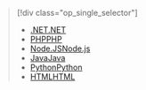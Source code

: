 > [!div class="op_single_selector"]
> * [<span data-ttu-id="49f27-101">.NET</span><span class="sxs-lookup"><span data-stu-id="49f27-101">.NET</span></span>](../articles/app-service-web/app-service-web-get-started-dotnet.md)
> * [<span data-ttu-id="49f27-102">PHP</span><span class="sxs-lookup"><span data-stu-id="49f27-102">PHP</span></span>](../articles/app-service-web/app-service-web-get-started-php.md)
> * [<span data-ttu-id="49f27-103">Node.JS</span><span class="sxs-lookup"><span data-stu-id="49f27-103">Node.js</span></span>](../articles/app-service-web/app-service-web-get-started-nodejs.md)
> * [<span data-ttu-id="49f27-104">Java</span><span class="sxs-lookup"><span data-stu-id="49f27-104">Java</span></span>](../articles/app-service-web/app-service-web-get-started-java.md)
> * [<span data-ttu-id="49f27-105">Python</span><span class="sxs-lookup"><span data-stu-id="49f27-105">Python</span></span>](../articles/app-service-web/app-service-web-get-started-python.md)
> * [<span data-ttu-id="49f27-106">HTML</span><span class="sxs-lookup"><span data-stu-id="49f27-106">HTML</span></span>](../articles/app-service-web/app-service-web-get-started-html.md)
> 
> 

